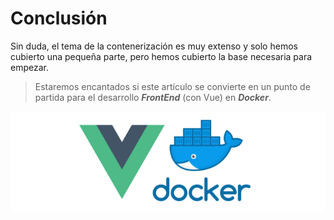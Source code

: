 # Conclusión

Sin duda, el tema de la contenerización es muy extenso y solo hemos cubierto una pequeña parte, pero hemos cubierto la base necesaria para empezar. 

>Estaremos encantados si este artículo se convierte en un punto de partida para el desarrollo _**FrontEnd**_ (con Vue) en _**Docker**_.

![conclusion](./img/logo.png)




